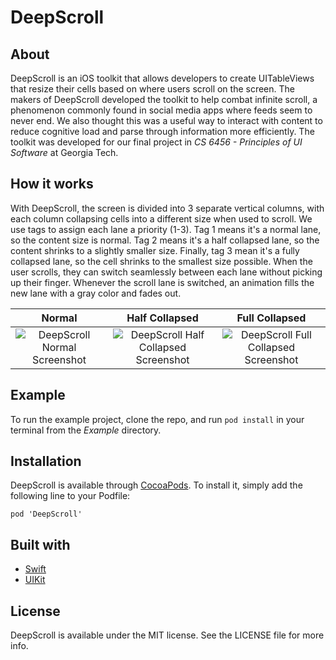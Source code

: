 # DeepScroll

## About

DeepScroll is an iOS toolkit that allows developers to create UITableViews that resize their cells based on where users scroll on the screen. The makers of DeepScroll developed the toolkit to help combat infinite scroll, a phenomenon commonly found in social media apps where feeds seem to never end. We also thought this was a useful way to interact with content to reduce cognitive load and parse through information more efficiently. The toolkit was developed for our final project in *CS 6456 - Principles of UI Software* at Georgia Tech.

## How it works

With DeepScroll, the screen is divided into 3 separate vertical columns, with each column collapsing cells into a different size when used to scroll. We use tags to assign each lane a priority (1-3). Tag 1 means it's a normal lane, so the content size is normal. Tag 2 means it's a half collapsed lane, so the content shrinks to a slightly smaller size. Finally, tag 3 mean it's a fully collapsed lane, so the cell shrinks to the smallest size possible. When the user scrolls, they can switch seamlessly between each lane without picking up their finger. Whenever the scroll lane is switched, an animation fills the new lane with a gray color and fades out.

| Normal | Half Collapsed | Full Collapsed |
| :---: | :---: | :---: |
| ![DeepScroll Normal Screenshot][normal-screenshot] | ![DeepScroll Half Collapsed Screenshot][half-collapsed-screenshot] | ![DeepScroll Full Collapsed Screenshot][full-collapsed-screenshot] |

## Example

To run the example project, clone the repo, and run `pod install` in your terminal from the *Example* directory.

## Installation

DeepScroll is available through [CocoaPods](https://cocoapods.org). To install
it, simply add the following line to your Podfile:

``` pod 'DeepScroll' ```

## Built with

* [Swift](https://swift.org)
* [UIKit](https://developer.apple.com/documentation/uikit)

## License

DeepScroll is available under the MIT license. See the LICENSE file for more info.

[normal-screenshot]: Images/deepscroll-ss-1.png
[half-collapsed-screenshot]: Images/deepscroll-ss-2.png
[full-collapsed-screenshot]: Images/deepscroll-ss-3.png
